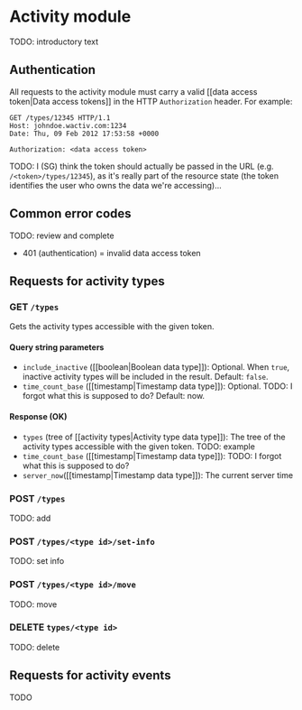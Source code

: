 # Activity module

TODO: introductory text

## Authentication

All requests to the activity module must carry a valid [[data access token|Data access tokens]] in the HTTP `Authorization` header. For example:

    GET /types/12345 HTTP/1.1
    Host: johndoe.wactiv.com:1234
    Date: Thu, 09 Feb 2012 17:53:58 +0000
    
    Authorization: <data access token>

TODO: I (SG) think the token should actually be passed in the URL (e.g. `/<token>/types/12345`), as it's really part of the resource state (the token identifies the user who owns the data we're accessing)...

## Common error codes

TODO: review and complete

* 401 (authentication) = invalid data access token

## Requests for activity types

### GET `/types`

Gets the activity types accessible with the given token.

#### Query string parameters

* `include_inactive` ([[boolean|Boolean data type]]): Optional. When `true`, inactive activity types will be included in the result. Default: `false`.
* `time_count_base` ([[timestamp|Timestamp data type]]): Optional. TODO: I forgot what this is supposed to do? Default: now.

#### Response (OK)

* `types` (tree of [[activity types|Activity type data type]]): The tree of the activity types accessible with the given token. TODO: example
* `time_count_base` ([[timestamp|Timestamp data type]]): TODO: I forgot what this is supposed to do?
* `server_now`([[timestamp|Timestamp data type]]): The current server time

### POST `/types`

TODO: add

### POST `/types/<type id>/set-info`

TODO: set info

### POST `/types/<type id>/move`

TODO: move

### DELETE `types/<type id>`

TODO: delete

## Requests for activity events

TODO